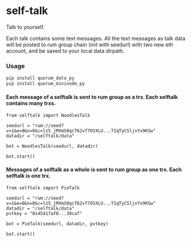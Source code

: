 # self-talk

Talk to yourself.

Each talk contains some text messages. All the text messages as talk data will be posted to rum group chain (init with seedurl) with two new eth account, and be saved to your local data dirpath.

### Usage


```sh
pip install quorum_data_py
pip install quorum_mininode_py

```

#### Each message of a selftalk is sent to rum group as a trx. Each selftalk contains many trxs.

```python3
from selftalk import NoodlesTalk

seedurl = "rum://seed?v=1&e=0&n=0&c=lz5_jMXmS0qcT62vf7OSXLU...TIqTyCSljxYx9KSw"
datadir = "/selftalk/data"

bot = NoodlesTalk(seedurl, datadir)

bot.start()

```

#### Messages of a selftalk as a whole is sent to rum group as one trx. Each selftalk is one trx.

```python3
from selftalk import PieTalk

seedurl = "rum://seed?v=1&e=0&n=0&c=lz5_jMXmS0qcT62vf7OSXLU...TIqTyCSljxYx9KSw"
datadir = "/selftalk/data"
pvtkey = "0x45417af0...39caf"

bot = PieTalk(seedurl, datadir, pvtkey)

bot.start()

```
